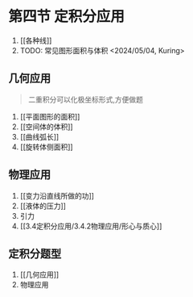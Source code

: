 # 第四节 定积分应用

1. [[各种线]]
2. TODO: 常见图形面积与体积  <2024/05/04, Kuring>

## 几何应用

> 二重积分可以化极坐标形式,方便做题

1. [[平面图形的面积]]
2. [[空间体的体积]]
3. [[曲线弧长]]
4. [[旋转体侧面积]]

## 物理应用

1. [[变力沿直线所做的功]]
2. [[液体的压力]]
3. 引力
4. [[3.4定积分应用/3.4.2物理应用/形心与质心]]

## 定积分题型

1. [[几何应用]]
2. 物理应用
